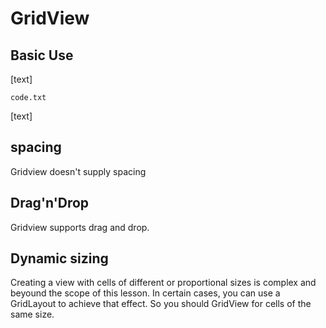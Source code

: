 # GridView

## Basic Use

[text]

`code.txt`

[text]

## spacing

Gridview doesn't supply spacing

## Drag'n'Drop

Gridview supports drag and drop.

## Dynamic sizing

Creating a view with cells of different or proportional sizes is complex and beyound the scope of this lesson. In certain cases, you can use a GridLayout to achieve that effect. So you should GridView for cells of the same size.
